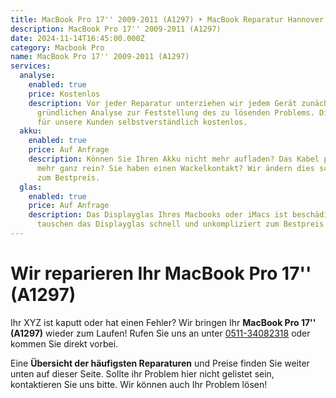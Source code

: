 ```yaml
---
title: MacBook Pro 17'' 2009-2011 (A1297) ‣ MacBook Reparatur Hannover 🛠️ Hanorepair
description: MacBook Pro 17'' 2009-2011 (A1297)
date: 2024-11-14T16:45:00.000Z
category: Macbook Pro
name: MacBook Pro 17'' 2009-2011 (A1297)
services:
  analyse:
    enabled: true
    price: Kostenlos
    description: Vor jeder Reparatur unterziehen wir jedem Gerät zunächst einer
      gründlichen Analyse zur Feststellung des zu lösenden Problems. Diese ist
      für unsere Kunden selbstverständlich kostenlos.
  akku:
    enabled: true
    price: Auf Anfrage
    description: Können Sie Ihren Akku nicht mehr aufladen? Das Kabel passt nicht
      mehr ganz rein? Sie haben einen Wackelkontakt? Wir ändern dies schnell und
      zum Bestpreis.
  glas:
    enabled: true
    price: Auf Anfrage
    description: Das Displayglas Ihres Macbooks oder iMacs ist beschädigt? Wir
      tauschen das Displayglas schnell und unkompliziert zum Bestpreis aus.
---
```

# Wir reparieren Ihr MacBook Pro 17'' (A1297)

Ihr XYZ ist kaputt oder hat einen Fehler? Wir bringen Ihr **MacBook Pro 17'' (A1297)** wieder zum Laufen! Rufen Sie uns an unter [0511-34082318](tel:051134082318) oder kommen Sie direkt vorbei.

Eine **Übersicht der häufigsten Reparaturen** und Preise finden Sie weiter unten auf dieser Seite. Sollte ihr Problem hier nicht gelistet sein, kontaktieren Sie uns bitte. Wir können auch Ihr Problem lösen!
